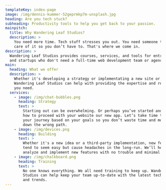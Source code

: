 ```yaml
---
templateKey: index-page
image: /img/dennis-kummer-52geprmkp7m-unsplash.jpg
heading: Are you tech stuck?
subheading: Productivity tools to help you get back to your passion.
mainpitch:
  title: Why Wandering Leaf Studios?
  description: >
    You need more time. Tech stuff stresses you out. You need someone to take
    care of it so you don’t have to. That's where we come in.
description: >
  Wandering Leaf Studios provides courses, services, and tools for entrepreneurs
  and startups who don't need a full-time web development team or agency.
main:
  heading: What we offer
  description: >
    Whether it's developing a strategy or implementating a new site or features,
    Wandering Leaf Studios can help with providing the expertise and resources
    you need.
  services:
    - image: /img/chat-bubbles.png
      heading: Strategy
      text: >
        Starting out can be overwhelming. Or perhaps you’ve started and not sure
        how to proceed with your website our new app. Let’s take time to map out
        your journey based on your goals so you don’t waste time and money going
        down the wrong path.
    - image: /img/devices.png
      heading: Building
      text: >
        Whether it's a new idea or a third-party implementation, new features
        tend to seem easy but cause headaches in the long-run. We’ll help you
        analyze and implement new features with no trouble and minimal trauma.
    - image: /img/chalkboard.png
      heading: Training
      text: >
        No one knows everything. We all need training to keep up. Wandering Leaf
        Studios can help keep your team up-to-date with the latest technology
        and trends.
---
```


